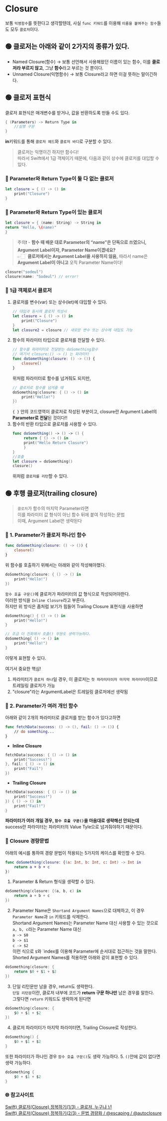 # Closure
보통 `익명함수`를 뜻한다고 생각할텐데, 사실 `func 키워드`를 이용해 `이름을 붙여주는 함수`들도 모두 `클로저`이다.

## 🟢 클로저는 아래와 같이 2가지의 종류가 있다.
- Named Closure(함수) → 보통 선언해서 사용해왔던 이름이 있는 함수, 이를 **클로저라 부르지 않고**, 그냥 **함수**라고 부르는 것 뿐이다.
- Unnamed Closure(익명함수) → 보통 Closure라고 하면 이걸 뜻하는 말이긴하다.
    
## 🟢 **클로저 표현식**      
클로저 표현식은 매개변수를 받거나, 값을 반환하도록 만들 수도 있다.
```Swift
{ (Parameters) -> Return Type in
    //실행 구문
}
```
**in**키워드를 통해 `클로저 헤드`와 `클로저 바디`로 구분할 수 있다.
> 클로저는 익명이긴 하지만 함수다!   
따라서 Swift에서 1급 객체이기 때문에, 다음과 같이 상수에 클로저를 대입할 수 있다.   

### 🔴 **Parameter와 Return Type이 둘 다 없는 클로저** 
```swift
let closure = { () -> () in
    print("Closure")
}
```
      
### 🔴 **Parameter와 Return Type이 있는 클로저**    
```swift
let closure = { (name: String) -> String in
return "Hello, \(name)"
}
```
    
> 주의❗️ - **함수 때 배운 대로 Parameter의 “name”은 단독으로 쓰였으니, Argument Label이자, Parameter Name이겠네요?**   
>👉🏻  **클로저에서는 Argument Label을 사용하지 않음,** 따라서 name은 **Argument Label이 아니고** 오직 Parameter Name이다!
```Swift
closure("sodeul")
closure(name: "Sodeul") // error!
```

### 🔴 1급 객체로서 클로저
1. 클로저를 변수(var) 또는 상수(let)에 대입할 수 있다.
    ```Swift
    // 대입과 동시에 클로저 작성시
    let closure = { () -> () in
        print("Closure")
    }
    let closure2 = closure // 새로운 변수 또는 상수에 대입도 가능
    ```
2. 함수의 파라미터 타입으로 클로저를 전달할 수 있다.
    ```Swift
    // 함수를 파라미터로 전달받는 doSomething함수
    // 여기서 closure:() -> () 는 파라미터
    func doSomething(closure: () -> ()) {
        closure()
    }
    ```
    위처럼 파라미터로 함수를 넘겨줘도 되지만,
    ```Swift
    // 클로저로 함수를 넘겨줄 때
    doSomething(closure: { () -> () in
        print("Hello!")
    })
    ```
    `{ }` 안의 코드영역이 클로저로 작성된 부분이고,
    closure란 Argument Label의 **Parameter로 전달**된 것이다!!
3. 함수의 반환 타입으로 클로저를 사용할 수 있다.
   ```Swift
   func doSomething() -> () -> () { 
        return { () -> () in 
        print("Hello Return Closure")
        }
   }
   //호출
   let closure = doSomething()
   closure()
   ```
   위처럼 `클로저를 리턴`할 수 있다.
      
## 🟢 **후행 클로저(trailing closure)**
>`클로저`가 함수의 마지막 Parameter라면   
이를 파라미터 값 형식이 아닌 함수 뒤에 붙여 작성하는 문법   
이때, Argument Label은 생략된다

### 🔴 1. Parameter가 클로저 하나인 함수
```Swift
func doSomething(closure: () -> ()) {
    closure()
}
```
위 함수를 호출하기 위해서는 아래와 같이 작성해야했다.
```Swift
doSomething(closure: { () -> () in
    print("Hello!")
})
```
`함수 호출 구문()`에 클로저가 파라미터의 값 형식으로 작성되어야한다.   
이러한 방식을 `Inline Closure`라고 부른다.   
하지만 위 방식은 좀처럼 보기가 힘들어 Trailing Closure 표현식을 사용하면   
```Swift
doSomething() { () -> () in
    print("Hello!")
}

// 조금 더 진화해서 호출() 부분도 생략가능하다.
doSomething{ () -> () in
    print("Hello!")
}
```
이렇게 표현할 수 있다.   

여기서 중요한 핵심!
1. 파라미터가 `클로저 하나`일 경우, 이 클로저는 `첫 파라미터이자 마지막 파라미터`이므로 트레일링 클로저가 가능
2. "closure"라는 ArgumentLabel은 트레일링 클로저에선 생략됨   

### 🔴 2. Parameter가 여러 개인 함수
아래와 같이 2개의 파라미터로 클로저를 받는 함수가 있다고하면
```Swift
func fetchData(success: () -> (), fail: () -> ()) {
    // do something...
}
```
- **Inline Closure**
```Swift
fetchData(success: { () -> () in
    print("Success!")
}, fail: { () -> () in
    print("Fail")
})
```
- **Trailing Closure**
```Swift
fetchData(success: { () -> () in
    print("Success!")
}) { () -> () in
    print("Fail!")
}
```
**파라미터가 여러 개일 경우, `함수 호출 구문()`을 마음대로 생략해선 안되는데**   
success란 파라미터는 파라미터의 Value Tyle으로 넘겨줘야하기 때문이다.

### 🔴 **Closure 경량문법**
아래의 예시를 통하여 경량 문법이 적용되는 5가지의 케이스를 확인할 수 있다.
```Swift
func doSomething(closure: {(a: Int, b: Int, c: Int) -> Int in
    return a + b + c
})
```
1. Parameter & Return 형식을 생략할 수 있다.
```Swift
doSomething(closure: {(a, b, c) in
    return a + b + c
})
```
2. Parameter Name은 `Shortand Argument Names`으로 대체하고, 이 경우 `Parameter Name`과 `in` 키워드를 삭제한다.   
Shortand Argument Names는 Parameter Name 대신 사용할 수 있는 것으로   
`a, b, c`라는 Parameter Name 대신   
`a -> $0`   
`b -> $1`   
`c -> $2`   
이런 식으로 `$`와 `index를 이용해 Parameter에 순서대로 접근하는 것을 말한다.
Shorted Argument Names를 적용하면 아래와 같이 표현할 수 있다.
```Swift
doSomething(closure: {
    return $0 + $1 + $2
})
```
3. 단일 리턴문만 남을 경우, return도 생략한다.   
`단일 리턴문`이란, 클로저 내부에 코드가 **return 구문 하나만** 남은 경우를 말한다.   
그렇다면 `return` 키워드도 생략하게 된다면
```Swift
doSomething(closure: {
    $0 + $1 + $2
})
```
4. 클로저 파라미터가 마지막 파라미터면, Trailing Closure로 작성한다.
```Swift
doSomething() {
    $0 + $1 + $2
}
```
또한 파라미터가 하나인 경우 `함수 호출 구문()`도 생략 가능하다.
5. `()`안에 값이 없다면 생략 가능하다.
```Swift
doSomething {
    $0 + $1 + $2
}
```

### 🌐 참고사이트   
[Swift) 클로저(Closure) 정복하기(1/3) - 클로저, 누구냐 넌](https://babbab2.tistory.com/81)   
[Swift) 클로저(Closure) 정복하기(2/3) - 문법 경량화 / @escaping / @autoclosure](https://babbab2.tistory.com/82)